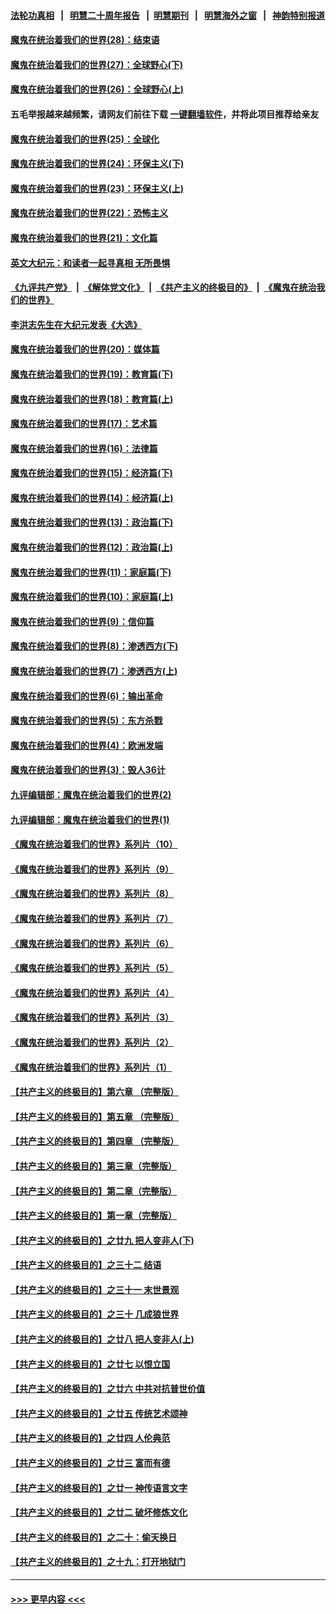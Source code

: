 #### [法轮功真相](https://github.com/gfw-breaker/truth/blob/master/README.md?t=0) &nbsp;&nbsp;|&nbsp;&nbsp; [明慧二十周年报告](https://github.com/gfw-breaker/mh-reports/blob/master/README.md?t=0) &nbsp;&nbsp;|&nbsp;&nbsp;[明慧期刊](https://github.com/gfw-breaker/mh-qikan) &nbsp;&nbsp;|&nbsp;&nbsp; [明慧海外之窗](https://github.com/gfw-breaker/mh-news/blob/master/README.md?t=0) &nbsp;&nbsp;|&nbsp;&nbsp; [神韵特别报道](https://github.com/gfw-breaker/mh-news/blob/master/shenyun.md?t=0)
#### [魔鬼在统治着我们的世界(28)：结束语](../pages/nsc422/n10936246.md?t=07022101) 
#### [魔鬼在统治着我们的世界(27)：全球野心(下)](../pages/nsc422/n10928319.md?t=07022101) 
#### [魔鬼在统治着我们的世界(26)：全球野心(上)](../pages/nsc422/n10900318.md?t=07022101) 
#### 五毛举报越来越频繁，请网友们前往下载 [一键翻墙软件](https://github.com/gfw-breaker/ssr-accounts)，并将此项目推荐给亲友
#### [魔鬼在统治着我们的世界(25)：全球化](../pages/nsc422/n10788205.md?t=07022101) 
#### [魔鬼在统治着我们的世界(24)：环保主义(下)](../pages/nsc422/n10695307.md?t=07022101) 
#### [魔鬼在统治着我们的世界(23)：环保主义(上)](../pages/nsc422/n10688613.md?t=07022101) 
#### [魔鬼在统治着我们的世界(22)：恐怖主义](../pages/nsc422/n10614727.md?t=07022101) 
#### [魔鬼在统治着我们的世界(21)：文化篇](../pages/nsc422/n10597706.md?t=07022101) 
#### [英文大纪元：和读者一起寻真相 无所畏惧](../pages/nsc422/n12542027.md?t=07022101) 
#### [《九评共产党》](https://github.com/begood0513/9ping.md/blob/master/README.md) &nbsp;|&nbsp; [《解体党文化》](../../../../jtdwh.md/blob/master/README.md)  &nbsp;|&nbsp; [《共产主义的终极目的》](../../../../gczydzjmd.md/blob/master/README.md) &nbsp;|&nbsp; [《魔鬼在统治我们的世界》](../../../../mgztzwmdsj.md/blob/master/README.md) 
#### [李洪志先生在大纪元发表《大选》](../pages/nsc422/n12534746.md?t=07022101) 
#### [魔鬼在统治着我们的世界(20)：媒体篇](../pages/nsc422/n10586579.md?t=07022101) 
#### [魔鬼在统治着我们的世界(19)：教育篇(下)](../pages/nsc422/n10564808.md?t=07022101) 
#### [魔鬼在统治着我们的世界(18)：教育篇(上)](../pages/nsc422/n10526970.md?t=07022101) 
#### [魔鬼在统治着我们的世界(17)：艺术篇](../pages/nsc422/n10499093.md?t=07022101) 
#### [魔鬼在统治着我们的世界(16)：法律篇](../pages/nsc422/n10485969.md?t=07022101) 
#### [魔鬼在统治着我们的世界(15)：经济篇(下)](../pages/nsc422/n10469975.md?t=07022101) 
#### [魔鬼在统治着我们的世界(14)：经济篇(上)](../pages/nsc422/n10457370.md?t=07022101) 
#### [魔鬼在统治着我们的世界(13)：政治篇(下)](../pages/nsc422/n10448270.md?t=07022101) 
#### [魔鬼在统治着我们的世界(12)：政治篇(上)](../pages/nsc422/n10444576.md?t=07022101) 
#### [魔鬼在统治着我们的世界(11)：家庭篇(下)](../pages/nsc422/n10440961.md?t=07022101) 
#### [魔鬼在统治着我们的世界(10)：家庭篇(上)](../pages/nsc422/n10435448.md?t=07022101) 
#### [魔鬼在统治着我们的世界(9)：信仰篇](../pages/nsc422/n10432159.md?t=07022101) 
#### [魔鬼在统治着我们的世界(8)：渗透西方(下)](../pages/nsc422/n10429603.md?t=07022101) 
#### [魔鬼在统治着我们的世界(7)：渗透西方(上)](../pages/nsc422/n10426013.md?t=07022101) 
#### [魔鬼在统治着我们的世界(6)：输出革命](../pages/nsc422/n10421536.md?t=07022101) 
#### [魔鬼在统治着我们的世界(5)：东方杀戮](../pages/nsc422/n10417707.md?t=07022101) 
#### [魔鬼在统治着我们的世界(4)：欧洲发端](../pages/nsc422/n10414890.md?t=07022101) 
#### [魔鬼在统治着我们的世界(3)：毁人36计](../pages/nsc422/n10411583.md?t=07022101) 
#### [九评编辑部：魔鬼在统治着我们的世界(2)](../pages/nsc422/n10410036.md?t=07022101) 
#### [九评编辑部：魔鬼在统治着我们的世界(1)](../pages/nsc422/n10406825.md?t=07022101) 
#### [《魔鬼在统治着我们的世界》系列片（10）](../pages/nsc422/n12292670.md?t=07022101) 
#### [《魔鬼在统治着我们的世界》系列片（9）](../pages/nsc422/n12290859.md?t=07022101) 
#### [《魔鬼在统治着我们的世界》系列片（8）](../pages/nsc422/n12287445.md?t=07022101) 
#### [《魔鬼在统治着我们的世界》系列片（7）](../pages/nsc422/n12283425.md?t=07022101) 
#### [《魔鬼在统治着我们的世界》系列片（6）](../pages/nsc422/n12282314.md?t=07022101) 
#### [《魔鬼在统治着我们的世界》系列片（5）](../pages/nsc422/n12281419.md?t=07022101) 
#### [《魔鬼在统治着我们的世界》系列片（4）](../pages/nsc422/n12274024.md?t=07022101) 
#### [《魔鬼在统治着我们的世界》系列片（3）](../pages/nsc422/n12271322.md?t=07022101) 
#### [《魔鬼在统治着我们的世界》系列片（2）](../pages/nsc422/n12269049.md?t=07022101) 
#### [《魔鬼在统治着我们的世界》系列片（1）](../pages/nsc422/n12267575.md?t=07022101) 
#### [【共产主义的终极目的】第六章 （完整版）](../pages/nsc422/n11428913.md?t=07022101) 
#### [【共产主义的终极目的】第五章 （完整版）](../pages/nsc422/n11428912.md?t=07022101) 
#### [【共产主义的终极目的】第四章 （完整版）](../pages/nsc422/n11428907.md?t=07022101) 
#### [【共产主义的终极目的】第三章（完整版）](../pages/nsc422/n11428848.md?t=07022101) 
#### [【共产主义的终极目的】第二章（完整版）](../pages/nsc422/n11428831.md?t=07022101) 
#### [【共产主义的终极目的】第一章（完整版）](../pages/nsc422/n11417651.md?t=07022101) 
#### [【共产主义的终极目的】之廿九 把人变非人(下)](../pages/nsc422/n11344140.md?t=07022101) 
#### [【共产主义的终极目的】之三十二 结语](../pages/nsc422/n11360535.md?t=07022101) 
#### [【共产主义的终极目的】之三十一 末世景观](../pages/nsc422/n11351129.md?t=07022101) 
#### [【共产主义的终极目的】之三十 几成狼世界](../pages/nsc422/n11348280.md?t=07022101) 
#### [【共产主义的终极目的】之廿八 把人变非人(上)](../pages/nsc422/n11340492.md?t=07022101) 
#### [【共产主义的终极目的】之廿七 以恨立国](../pages/nsc422/n11336944.md?t=07022101) 
#### [【共产主义的终极目的】之廿六 中共对抗普世价值](../pages/nsc422/n11324785.md?t=07022101) 
#### [【共产主义的终极目的】之廿五 传统艺术颂神](../pages/nsc422/n11296396.md?t=07022101) 
#### [【共产主义的终极目的】之廿四 人伦典范](../pages/nsc422/n11296397.md?t=07022101) 
#### [【共产主义的终极目的】之廿三 富而有德](../pages/nsc422/n11283598.md?t=07022101) 
#### [【共产主义的终极目的】之廿一 神传语言文字](../pages/nsc422/n11263265.md?t=07022101) 
#### [【共产主义的终极目的】之廿二 破坏修炼文化](../pages/nsc422/n11245728.md?t=07022101) 
#### [【共产主义的终极目的】之二十：偷天换日](../pages/nsc422/n11238846.md?t=07022101) 
#### [【共产主义的终极目的】之十九：打开地狱门](../pages/nsc422/n11206376.md?t=07022101) 

----
#### [ >>> 更早内容 <<< ](../indexes/nsc422-earlier.md)
